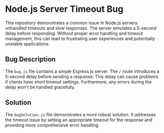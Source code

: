 # Node.js Server Timeout Bug

This repository demonstrates a common issue in Node.js servers: unhandled timeouts and slow responses. The server simulates a 5-second delay before responding.  Without proper error handling and timeout management, this can lead to frustrating user experiences and potentially unstable applications.

## Bug Description

The `bug.js` file contains a simple Express.js server.  The `/` route introduces a 5-second delay before sending a response.  This delay can cause problems if clients have short timeout settings.  Furthermore, any errors during the delay won't be handled gracefully.

## Solution

The `bugSolution.js` file demonstrates a more robust solution. It addresses the timeout issue by setting an appropriate timeout for the response and providing more comprehensive error handling.